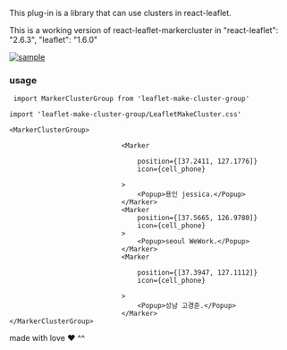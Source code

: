 



This plug-in is a library that can use clusters in react-leaflet.


This is a working version of react-leaflet-markercluster in "react-leaflet": "2.6.3", "leaflet": "1.6.0"


[![sample](https://raw.githubusercontent.com/Leaflet/Leaflet.markercluster/HEAD/example/map.png "sample")](https://raw.githubusercontent.com/Leaflet/Leaflet.markercluster/HEAD/example/map.png "sample")

### usage ####
``
import MarkerClusterGroup from 'leaflet-make-cluster-group'``

``import 'leaflet-make-cluster-group/LeafletMakeCluster.css'
``

	<MarkerClusterGroup>

                                <Marker

                                    position={[37.2411, 127.1776]}
                                    icon={cell_phone}

                                >
                                    <Popup>용인 jessica.</Popup>
                                </Marker>
                                <Marker
                                    position={[37.5665, 126.9780]}
                                    icon={cell_phone}
                                >
                                    <Popup>seoul WeWork.</Popup>
                                </Marker>
                                <Marker

                                    position={[37.3947, 127.1112]}
                                    icon={cell_phone}

                                >
                                    <Popup>성남 고경준.</Popup>
                                </Marker>
	</MarkerClusterGroup>
	
	
	
	
made with love ❤ ^^

